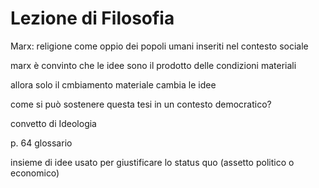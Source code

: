 # Lezione di Filosofia

Marx: religione come oppio dei popoli
umani inseriti nel contesto sociale

marx è convinto che le idee sono il prodotto delle condizioni materiali

allora solo il cmbiamento materiale cambia le idee

come si può sostenere questa tesi in un contesto democratico?

convetto di Ideologia

p. 64 glossario

insieme di idee usato per giustificare lo status quo (assetto politico o economico)
<!--stackedit_data:
eyJoaXN0b3J5IjpbLTMzMTI0MjI4Myw4Njg4OTI4NzFdfQ==
-->